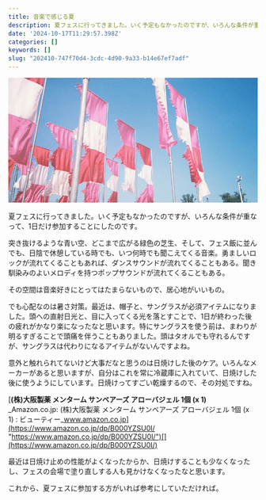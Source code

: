 ```yaml
---
title: 音楽で感じる夏
description: 夏フェスに行ってきました。いく予定もなかったのですが、いろんな条件が重なって、1日だけ参加することにしたのです。
date: '2024-10-17T11:29:57.398Z'
categories: []
keywords: []
slug: "202410-747f70d4-3cdc-4d90-9a33-b14e67ef7adf"
---
```

![](0__KaO3SdrNEe6GV2iI.jpg)

夏フェスに行ってきました。いく予定もなかったのですが、いろんな条件が重なって、1日だけ参加することにしたのです。

突き抜けるような青い空、どこまで広がる緑色の芝生、そして、フェス飯に並んでも、日陰で休憩している時でも、いつ何時でも聞こえてくる音楽。勇ましいロックが流れてくることもあれば、ダンスサウンドが流れてくることもある。聞き馴染みのよいメロディを持つポップサウンドが流れてくることもある。

その空間は音楽好きにとってはたまらないもので、居心地がいいもの。

でも心配なのは暑さ対策。最近は、帽子と、サングラスが必須アイテムになりました。頭への直射日光と、目に入ってくる光を落とすことで、1日が終わった後の疲れがかなり楽になったなと思います。特にサングラスを使う前は、まわりが明るすぎることで頭痛を伴うこともありました。頭はタオルでも守れるんですが、サングラスは代わりになるアイテムがないんですよね。

意外と触れられてないけど大事だなと思うのは日焼けした後のケア。いろんなメーカーがあると思いますが、自分はこれを常に冷蔵庫に入れていて、日焼けした後に使うようにしています。日焼けってすごい乾燥するので、その対処ですね。

[**(株)大阪製薬 メンターム サンベアーズ アローバジェル 1個 (x 1)**  
_Amazon.co.jp: (株)大阪製薬 メンターム サンベアーズ アローバジェル 1個 (x 1) : ビューティー_www.amazon.co.jp](https://www.amazon.co.jp/dp/B000YZSU0I/ "https://www.amazon.co.jp/dp/B000YZSU0I/")[](https://www.amazon.co.jp/dp/B000YZSU0I/)

最近は日焼け止めの性能がよくなったからか、日焼けすることも少なくなったし、フェスの会場で塗り直しする人も見かけなくなったなと思います。

これから、夏フェスに参加する方がいれば参考にしていただければ。